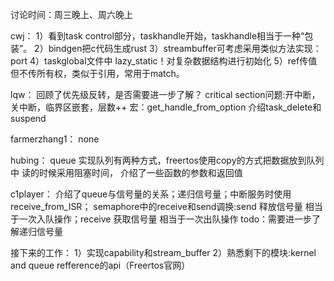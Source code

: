 讨论时间：周三晚上、周六晚上

cwj：
1）看到task control部分，taskhandle开始，taskhandle相当于一种“包装”。
2）bindgen把c代码生成rust
3）streambuffer可考虑采用类似方法实现：port
4）taskglobal文件中  lazy_static！对复杂数据结构进行初始化
5）ref传值但不传所有权，类似于引用，常用于match。

lqw：
回顾了优先级反转，是否需要进一步了解？
critical section问题:开中断，关中断，临界区嵌套，层数++
宏：get_handle_from_option
介绍task_delete和suspend

farmerzhang1：
none

hubing：
queue
实现队列有两种方式，freertos使用copy的方式把数据放到队列中
读的时候采用阻塞时间，
介绍了一些函数的参数和返回值

c1player：
介绍了queue与信号量的关系；递归信号量；中断服务时使用receive_from_ISR；
semaphore中的receive和send调换:send 释放信号量 相当于一次入队操作；receive 获取信号量 相当于一次出队操作
todo：需要进一步了解递归信号量

接下来的工作：
1）实现capability和stream_buffer
2）熟悉剩下的模块:kernel and queue refference的api（Freertos官网）
